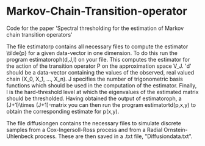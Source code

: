 # Markov-Chain-Transition-operator
Code for the paper 'Spectral thresholding for the estimation of Markov chain transition operators'

The file estimatorp contains all necessary files to compute the estimator \tilde{p} for a given data-vector in one dimension. To do this run the program estimatoroph(d,J,l) on your file. This computes the estimator for the action of the transition operator P on the approximation space V_J. 'd' should be a data-vector containing the values of the observed, real valued chain (X_0, X_1, ..., X_n). J specifies the number of trigonometric basis functions which should be used in the computation of the estimator. Finally, l is the hard-threshold level at which the eigenvalues of the estimated matrix should be thresholded.
Having obtained the output of estimatoroph, a (J+1)\times (J+1)-matrix you can then run the program estimatortd(p,x,y) to obtain the corresponding estimate for p(x,y). 

The file diffusiongen contains the necessary files to simulate discrete samples from a Cox-Ingersoll-Ross process and from a Radial Ornstein-Uhlenbeck process. These are then saved in a .txt file, "Diffusiondata.txt". 
